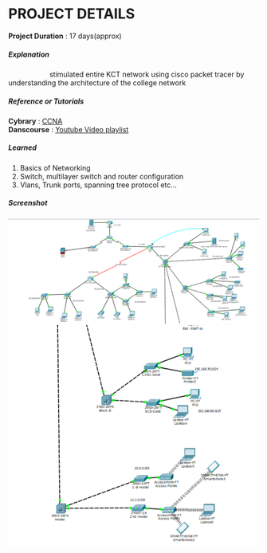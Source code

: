 PROJECT DETAILS
===============
**Project Duration** : 17 days(approx)
##### Explanation  
   <p>&nbsp;&nbsp;&nbsp;&nbsp;&nbsp;&nbsp;&nbsp;&nbsp;&nbsp;&nbsp;&nbsp;&nbsp;&nbsp;&nbsp;&nbsp;&nbsp;&nbsp;&nbsp;&nbsp;&nbsp;&nbsp;stimulated entire KCT network using cisco packet tracer by understanding the architecture of the college network</p>

##### Reference or Tutorials
**Cybrary** : [CCNA](https://www.cybrary.it/catalog/course/course/cisco-ccna)   
**Danscourse** : [Youtube Video playlist](https://www.youtube.com/playlist?list=PL33E07ECCA73C0755) 

##### Learned  
1. Basics of Networking
2. Switch, multilayer switch and router configuration
3. Vlans, Trunk ports, spanning tree protocol etc...

##### Screenshot  
![Screenshot 1](kct_network01.png)
![Screenshot 2](kct_network02.png)
